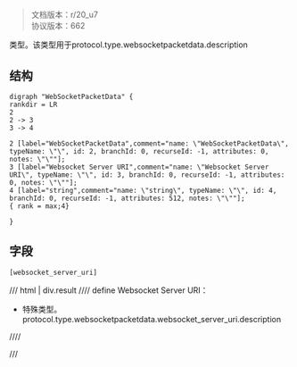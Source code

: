 # <!-- md:samp WebSocketPacketData -->

> 文档版本：r/20_u7<br/>协议版本：662

<!-- md:samp WebSocketPacketData -->类型。该类型用于protocol.type.websocketpacketdata.description

## 结构

```viz
digraph "WebSocketPacketData" {
rankdir = LR
2
2 -> 3
3 -> 4

2 [label="WebSocketPacketData",comment="name: \"WebSocketPacketData\", typeName: \"\", id: 2, branchId: 0, recurseId: -1, attributes: 0, notes: \"\""];
3 [label="Websocket Server URI",comment="name: \"Websocket Server URI\", typeName: \"\", id: 3, branchId: 0, recurseId: -1, attributes: 0, notes: \"\""];
4 [label="string",comment="name: \"string\", typeName: \"\", id: 4, branchId: 0, recurseId: -1, attributes: 512, notes: \"\""];
{ rank = max;4}

}

```

## 字段

```title='WebSocketPacketData'
[websocket_server_uri]
```

/// html | div.result
//// define
Websocket Server URI：[<!-- md:samp string -->](../types/string.md)

- 特殊类型。protocol.type.websocketpacketdata.websocket_server_uri.description


////

///

